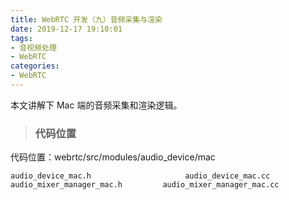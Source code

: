 ```yaml
---
title: WebRTC 开发（九）音频采集与渲染
date: 2019-12-17 19:10:01
tags:
- 音视频处理
- WebRTC
categories:
- WebRTC
---
```


本文讲解下 Mac 端的音频采集和渲染逻辑。

> ### 代码位置

代码位置：webrtc/src/modules/audio_device/mac

```
audio_device_mac.h                     audio_device_mac.cc
audio_mixer_manager_mac.h         audio_mixer_manager_mac.cc
```

